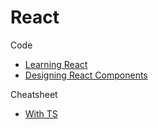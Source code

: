 # React

Code

- [Learning React](https://github.com/MoonHighway/learning-react)
- [Designing React Components](https://github.com/pkellner/pluralsight-designing-react-components-course-code)

Cheatsheet

- [With TS](https://github.com/typescript-cheatsheets/react)
